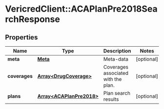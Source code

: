 # VericredClient::ACAPlanPre2018SearchResponse

## Properties
Name | Type | Description | Notes
------------ | ------------- | ------------- | -------------
**meta** | [**Meta**](Meta.md) | Meta-data | [optional] 
**coverages** | [**Array&lt;DrugCoverage&gt;**](DrugCoverage.md) | Coverages associated with the plan. | [optional] 
**plans** | [**Array&lt;ACAPlanPre2018&gt;**](ACAPlanPre2018.md) | Plan search results | [optional] 


